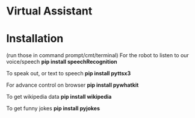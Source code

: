 # Virtual Assistant

# Installation

(run those in command prompt/cmt/terminal) For the robot to listen to our voice/speech **pip install speechRecognition**

To speak out, or text to speech **pip install pyttsx3**

For advance control on browser **pip install pywhatkit**

To get wikipedia data **pip install wikipedia**

To get funny jokes **pip install pyjokes**
